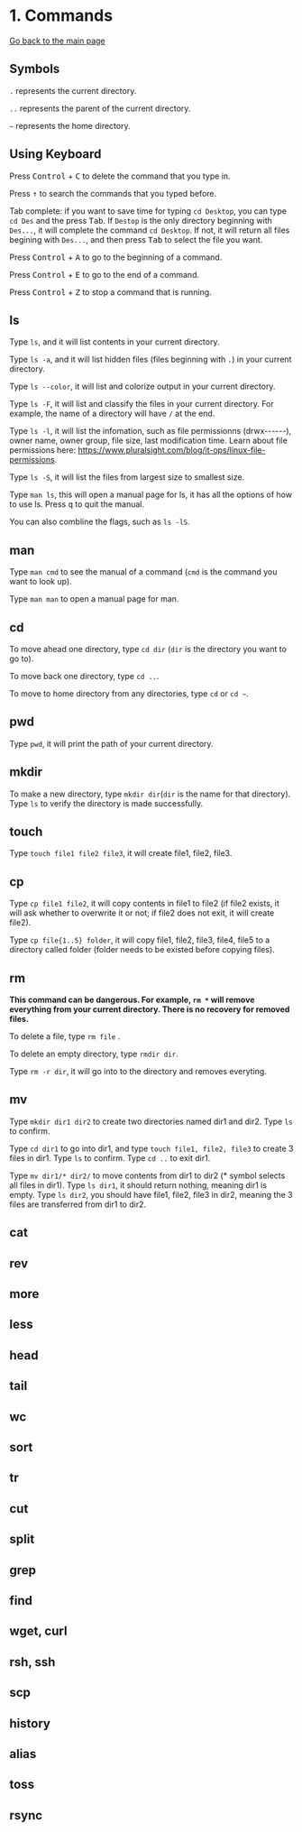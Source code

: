 # 1. Commands
[Go back to the main page](https://github.com/sux21/Batstone_Lab_UNIX_Tutorial/tree/main)

## Symbols
``.`` represents the current directory. 

``..`` represents the parent of the current directory. 

``~`` represents the home directory.

## Using Keyboard
Press <kbd>Control</kbd> + <kbd>C</kbd> to delete the command that you type in.

Press <kbd>↑</kbd> to search the commands that you typed before.

Tab complete: if you want to save time for typing ``cd Desktop``, you can type ``cd Des`` and the press <kbd>Tab</kbd>. If ``Destop`` is the only directory beginning with ``Des...``, it will complete the command ``cd Desktop``. If not, it will return all files begining with ``Des...``, and then press <kbd>Tab</kbd> to select the file you want. 

Press <kbd>Control</kbd> + <kbd>A</kbd> to go to the beginning of a command.

Press <kbd>Control</kbd> + <kbd>E</kbd> to go to the end of a command.

Press <kbd>Control</kbd> + <kbd>Z</kbd> to stop a command that is running.

## ls 
Type ``ls``, and it will list contents in your current directory. 

Type ``ls -a``, and it will list hidden files (files beginning with ``.``) in your current directory.

Type ``ls --color``, it will list and colorize output in your current directory. 

Type ``ls -F``, it will list and classify the files in your current directory. For example, the name of a directory will have ``/`` at the end. 

Type ``ls -l``, it will list the infomation, such as file permissionns (drwx------), owner name, owner group, file size, last modification time. Learn about file permissions here: https://www.pluralsight.com/blog/it-ops/linux-file-permissions. 

Type ``ls -S``, it will list the files from largest size to smallest size.

Type ``man ls``, this will open a manual page for ls, it has all the options of how to use ls. Press <kbd>q</kbd> to quit the manual.

You can also combline the flags, such as ``ls -lS``.

## man 
Type ``man cmd`` to see the manual of a command (``cmd`` is the command you want to look up).

Type ``man man`` to open a manual page for man. 

## cd 
To move ahead one directory, type ``cd dir`` (``dir`` is the directory you want to go to).

To move back one directory, type ``cd ..``.

To move to home directory from any directories, type ``cd`` or ``cd ~``. 

## pwd 
Type ``pwd``, it will print the path of your current directory.

## mkdir 
To make a new directory, type ``mkdir dir``(``dir`` is the name for that directory). Type ``ls`` to verify the directory is made successfully. 

## touch 
Type ``touch file1 file2 file3``, it will create file1, file2, file3. 

## cp 
Type ``cp file1 file2``, it will copy contents in file1 to file2 (if file2 exists, it will ask whether to overwrite it or not; if file2 does not exit, it will create file2).

Type ``cp file{1..5} folder``, it will copy file1, file2, file3, file4, file5 to a directory called folder (folder needs to be existed before copying files). 

## rm 
**This command can be dangerous. For example, ``rm *`` will remove everything from your current directory. There is no recovery for removed files.**

To delete a file, type ``rm file`` . 

To delete an empty directory, type ``rmdir dir``. 

Type ``rm -r dir``, it will go into to the directory and removes everyting. 

## mv 
Type ``mkdir dir1 dir2`` to create two directories named dir1 and dir2. Type ``ls`` to confirm.

Type ``cd dir1`` to go into dir1, and type ``touch file1, file2, file3`` to create 3 files in dir1. Type ``ls`` to confirm. Type ``cd ..`` to exit dir1.

Type ``mv dir1/* dir2/`` to move contents from dir1 to dir2 (* symbol selects all files in dir1). Type ``ls dir1``, it should return nothing, meaning dir1 is empty. Type ``ls dir2``, you should have file1, file2, file3 in dir2, meaning the 3 files are transferred from dir1 to dir2.

## cat

## rev

## more

## less

## head 

## tail

## wc

## sort 

## tr

## cut

## split

## grep

## find

## wget, curl

## rsh, ssh

## scp 

## history

## alias

## toss

## rsync 

## 

